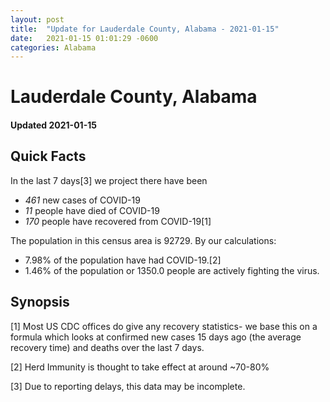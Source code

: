 ```yaml
---
layout: post
title:  "Update for Lauderdale County, Alabama - 2021-01-15"
date:   2021-01-15 01:01:29 -0600
categories: Alabama
---
```


# Lauderdale County, Alabama
#### Updated 2021-01-15

## Quick Facts

In the last 7 days[3] we project there have been
- *461* new cases of COVID-19
- *11* people have died of COVID-19
- *170* people have recovered from COVID-19[1]

The population in this census area is 92729. By our calculations:
- 7.98% of the population have had COVID-19.[2]
- 1.46% of the population or 1350.0 people are actively fighting the virus.

## Synopsis




[1] Most US CDC offices do give any recovery statistics- we base this on a formula which looks at confirmed new cases
15 days ago (the average recovery time) and deaths over the last 7 days.

[2] Herd Immunity is thought to take effect at around ~70-80%

[3] Due to reporting delays, this data may be incomplete.
 
    